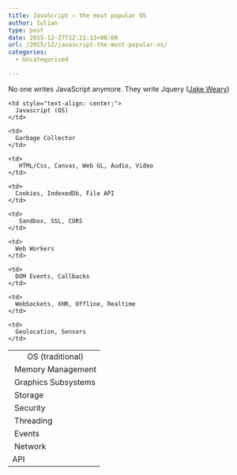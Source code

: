 ```yaml
---
title: JavaScript – the most popular OS
author: Iulian
type: post
date: 2015-12-27T12:21:13+00:00
url: /2015/12/javascript-the-most-popular-os/
categories:
  - Uncategorized

---
```

No one writes JavaScript anymore. They write Jquery (<a href="https://en.wikipedia.org/wiki/Jake_Weary" target="_blank">Jake Weary</a>)

<table>
  <tr>
    <td style="text-align: center;">
       OS (traditional)
    </td>
    
    <td style="text-align: center;">
      Javascript (OS)
    </td>
  </tr>
  
  <tr>
    <td>
       Memory Management
    </td>
    
    <td>
      Garbage Collector
    </td>
  </tr>
  
  <tr>
    <td>
       Graphics Subsystems
    </td>
    
    <td>
       HTML/Css, Canvas, Web GL, Audio, Video
    </td>
  </tr>
  
  <tr>
    <td>
       Storage
    </td>
    
    <td>
      Cookies, IndexedDb, File API
    </td>
  </tr>
  
  <tr>
    <td>
       Security
    </td>
    
    <td>
       Sandbox, SSL, CORS
    </td>
  </tr>
  
  <tr>
    <td>
       Threading
    </td>
    
    <td>
      Web Workers
    </td>
  </tr>
  
  <tr>
    <td>
       Events
    </td>
    
    <td>
      DOM Events, Callbacks
    </td>
  </tr>
  
  <tr>
    <td>
       Network
    </td>
    
    <td>
      WebSockets, XHR, Offline, Realtime
    </td>
  </tr>
  
  <tr>
    <td>
      API
    </td>
    
    <td>
      Geolocation, Sensors
    </td>
  </tr>
</table>